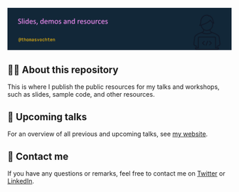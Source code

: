 ![Thomas Vochten](assets/talks.png)

## 🧑‍💻 About this repository

This is where I publish the public resources for my talks and workshops, such as slides, sample code, and other resources.

## 📅 Upcoming talks

For an overview of all previous and upcoming talks, see [my website](https://thomasvochten.com/speaking).

## 📧 Contact me

If you have any questions or remarks, feel free to contact me on [Twitter](https://twitter.com/thomasvochten) or [LinkedIn](https://www.linkedin.com/in/thomasvochten/).
